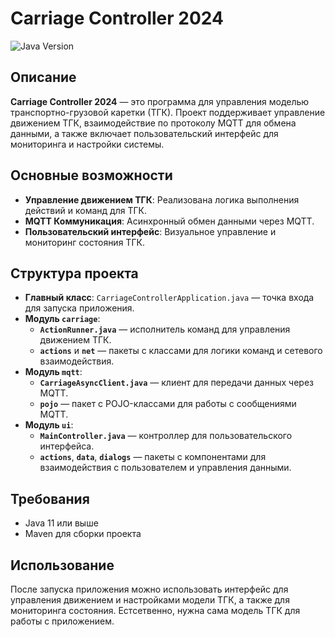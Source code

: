 # Carriage Controller 2024

![Java Version](https://img.shields.io/badge/java-11%2B-blue.svg)

## Описание

**Carriage Controller 2024** — это программа для управления моделью транспортно-грузовой каретки (ТГК). Проект поддерживает управление движением ТГК, взаимодействие по протоколу MQTT для обмена данными, а также включает пользовательский интерфейс для мониторинга и настройки системы.

## Основные возможности

- **Управление движением ТГК**: Реализована логика выполнения действий и команд для ТГК.
- **MQTT Коммуникация**: Асинхронный обмен данными через MQTT.
- **Пользовательский интерфейс**: Визуальное управление и мониторинг состояния ТГК.

## Структура проекта

- **Главный класс**: `CarriageControllerApplication.java` — точка входа для запуска приложения.
- **Модуль `carriage`**:
  - **`ActionRunner.java`** — исполнитель команд для управления движением ТГК.
  - **`actions`** и **`net`** — пакеты с классами для логики команд и сетевого взаимодействия.
- **Модуль `mqtt`**:
  - **`CarriageAsyncClient.java`** — клиент для передачи данных через MQTT.
  - **`pojo`** — пакет с POJO-классами для работы с сообщениями MQTT.
- **Модуль `ui`**:
  - **`MainController.java`** — контроллер для пользовательского интерфейса.
  - **`actions`**, **`data`**, **`dialogs`** — пакеты с компонентами для взаимодействия с пользователем и управления данными.

## Требования

- Java 11 или выше
- Maven для сборки проекта

## Использование

После запуска приложения можно использовать интерфейс для управления движением и настройками модели ТГК, а также для мониторинга состояния. Естсетвенно, нужна сама модель ТГК для работы с приложением.
